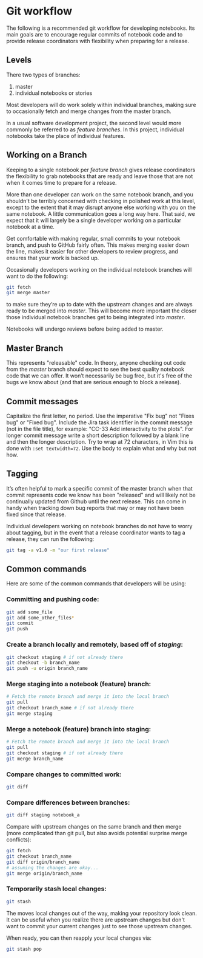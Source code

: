 # Git workflow

The following is a recommended git workflow for developing notebooks. Its main goals are to encourage regular commits of notebook code and to provide release coordinators with flexibility when preparing for a release.

## Levels

There two types of branches:

1. master
2. individual notebooks or stories

Most developers will do work solely within individual branches, making sure to occasionally fetch and merge changes from the master branch.

In a usual software development project, the second level would more commonly be referred to as *feature branches*. In this project, individual notebooks take the place of individual features.

## Working on a Branch

Keeping to a single notebook per *feature branch* gives release coordinators the flexibility to grab notebooks that are ready and leave those that are not when it comes time to prepare for a release.

More than one developer can work on the same notebook branch, and you shouldn't be terribly concerned with checking in polished work at this level, except to the extent that it may disrupt anyone else working with you on the same notebook. A little communication goes a long way here. That said, we expect that it will largely be a single developer working on a particular notebook at a time.

Get comfortable with making regular, small commits to your notebook branch, and push to GitHub fairly often. This makes merging easier down the line, makes it easier for other developers to review progress, and ensures that your work is backed up.

Occasionally developers working on the individual notebook branches will want to do the following:

```bash
git fetch
git merge master
```

to make sure they’re up to date with the upstream changes and are always ready to be merged into *master*. This will become more important the closer those individual notebook branches get to being integrated into *master*.

Notebooks will undergo reviews before being added to master.

## Master Branch

This represents "releasable" code. In theory, anyone checking out code from the *master* branch should expect to see the best quality notebook code that we can offer. It won’t necessarily be bug free, but it's free of the bugs we know about (and that are serious enough to block a release).

## Commit messages

Capitalize the first letter, no period. Use the imperative "Fix bug" not "Fixes bug" or "Fixed bug". 
Include the Jira task identifier in the commit message (not in the file title), for example: "CC-33 Add interactivity to the plots". For longer commit message write a short description followed by a blank line and then the longer description. Try to wrap at 72 characters, in Vim this is done with ```:set textwidth=72```. Use the body to explain what and why but not how.

## Tagging

It’s often helpful to mark a specific commit of the master branch when that commit represents code we know has been "released" and will likely not be continually updated from Github until the next release. This can come in handy when tracking down bug reports that may or may not have been fixed since that release.

Individual developers working on notebook branches do not have to worry about tagging, but in the event that a release coordinator wants to tag a release, they can run the following:

```bash
git tag -a v1.0 -m "our first release"
```

## Common commands

Here are some of the common commands that developers will be using:

### Committing and pushing code:

```bash
git add some_file
git add some_other_files*
git commit
git push
```

### Create a branch locally and remotely, based off of *staging*:

```bash
git checkout staging # if not already there
git checkout -b branch_name
git push -u origin branch_name
```

### Merge staging into a notebook (feature) branch:

```bash
# Fetch the remote branch and merge it into the local branch
git pull
git checkout branch_name # if not already there
git merge staging
```

### Merge a notebook (feature) branch into staging:

```bash
# Fetch the remote branch and merge it into the local branch
git pull
git checkout staging # if not already there
git merge branch_name
```

### Compare changes to committed work:

```bash
git diff
```

### Compare differences between branches:

```bash
git diff staging notebook_a
```

Compare with upstream changes on the same branch and then merge (more complicated than git pull, but also avoids potential surprise merge conflicts):

```bash
git fetch
git checkout branch_name
git diff origin/branch_name
# assuming the changes are okay...
git merge origin/branch_name
```

### Temporarily stash local changes:

```bash
git stash
```

The moves local changes out of the way, making your repository look clean. It can be useful when you realize there are upstream changes but don't want to commit your current changes just to see those upstream changes.

When ready, you can then reapply your local changes via:

```bash
git stash pop
```
